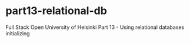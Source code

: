 # part13-relational-db
Full Stack Open University of Helsinki Part 13 - Using relational databases
initializing
